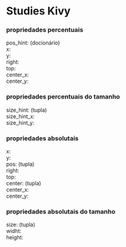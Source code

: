 # Studies Kivy
### propriedades percentuais

pos_hint: (docionário) <br/>
x: <br/>
y: <br/>
right: <br/>
top: <br/>
center_x: <br/>
center_y: <br/>

### propriedades percentuais do tamanho

size_hint: (tupla) <br/>
size_hint_x: <br/>
size_hint_y: <br/>


### propriedades absolutais

x: <br/>
y: <br/>
pos: (tupla) <br/>
right: <br/>
top: <br/>
center: (tupla) <br/>
center_x: <br/>
center_y: <br/>


### propriedades absolutais do tamanho

size: (tupla) <br/>
widht: <br/>
height: <br/>
